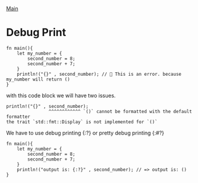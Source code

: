 [Main](./index.md)

# Debug Print

```
fn main(){
    let my_number = {
        second_number = 8;
        second_number + 7;
    }
    println!("{}" , second_number); // 🛑 This is an error. because my_number will return ()
}
```

with this code block we will have two issues.

```
println!("{}" , second_number);
                ^^^^^^^^^^^^ `()` cannot be formatted with the default formatter
the trait `std::fmt::Display` is not implemented for `()`
```

We have to use debug printing {:?}
or pretty debug printing {:#?}

```
fn main(){
    let my_number = {
        second_number = 8;
        second_number + 7;
    }
    println!("output is: {:?}" , second_number); // => output is: ()
}
```
